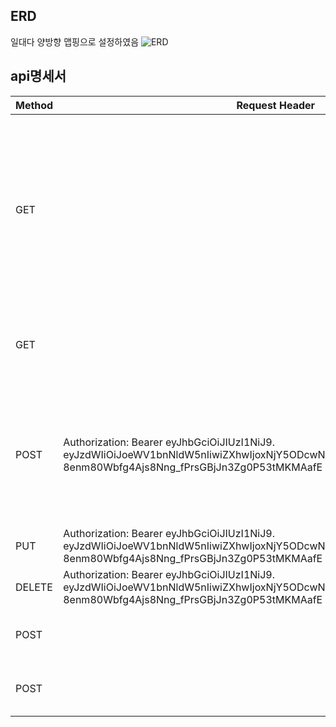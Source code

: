 ## ERD
일대다 양방향 맵핑으로 설정하였음
![ERD](https://user-images.githubusercontent.com/118980125/210704681-133c611a-d3e4-4638-b6a7-3d6c5bbf9818.png)


## api명세서

| Method | Request Header                                                                                                                                                          | URL         | Request                                                              | Response Header                                                                                                                                                         | Response                                                                                                                                                                                                                                                           |
|--------|-------------------------------------------------------------------------------------------------------------------------------------------------------------------------|-------------|----------------------------------------------------------------------|-------------------------------------------------------------------------------------------------------------------------------------------------------------------------|--------------------------------------------------------------------------------------------------------------------------------------------------------------------------------------------------------------------------------------------------------------------|
| GET    |                                                                                                                                                                         | /posts      |                                                                      |                                                                                                                                                                         | {<br>{"username": "tests2",<br>"titles": "titles2",<br>"contents": "contents2",<br>"modifiedAt": "2022-12-28T10:58:33.744179"},<br>{"username": "tests",<br>"titles": "titles", <br>"contents": "contents",<br>"modifiedAt": "2022-12-28T10:58:20.945885"} … <br>} |
| GET    |                                                                                                                                                                         | /posts/{id} |                                                                      |                                                                                                                                                                         | {"username": "tests",<br>"titles": "titles",<br>"contents": "contents",<br>"modifiedAt": "2022-12-28T10:58:20.945885"}                                                                                                                                             |
| POST   | Authorization: Bearer eyJhbGciOiJIUzI1NiJ9.<br>eyJzdWIiOiJoeWV1bnNldW5nIiwiZXhwIjoxNjY5ODcwNDUyLCJpYXQiOjE2Njk4NjY4NTJ9.<br>8enm80Wbfg4Ajs8Nng_fPrsGBjJn3Zg0P53tMKMAafE | /posts      | {"username":"tests",<br>"titles":"titles",<br>"contents":"contents"} |                                                                                                                                                                         | {"createdAt": "2022-12-28T11:04:05.6769599",<br>"modifiedAt": "2022-12-28T11:04:05.6769599",<br>"id": 1,<br>"username": "tests",<br>"passwords": 123456,<br>"titles": "titles",<br>"contents": "contents"}                                                         |
| PUT    | Authorization: Bearer eyJhbGciOiJIUzI1NiJ9.<br>eyJzdWIiOiJoeWV1bnNldW5nIiwiZXhwIjoxNjY5ODcwNDUyLCJpYXQiOjE2Njk4NjY4NTJ9.<br>8enm80Wbfg4Ajs8Nng_fPrsGBjJn3Zg0P53tMKMAafE | /posts/{id} | {"username":"tests",<br>"titles":"titles",<br>"contents":"contents"} |                                                                                                                                                                         | {"username": "tests1",<br>"titles": "titles",<br>"contents": "contents1"}                                                                                                                                                                                          |
| DELETE | Authorization: Bearer eyJhbGciOiJIUzI1NiJ9.<br>eyJzdWIiOiJoeWV1bnNldW5nIiwiZXhwIjoxNjY5ODcwNDUyLCJpYXQiOjE2Njk4NjY4NTJ9.<br>8enm80Wbfg4Ajs8Nng_fPrsGBjJn3Zg0P53tMKMAafE | /posts/{id} |                                                                      |                                                                                                                                                                         | {"msg": "삭제하였습니다.", "statuscode":"200"}}                                                                                                                                                                                                                           |
| POST   |                                                                                                                                                                         | /signup     | {"username": "ackrite03", "password": "2525456h"}                    |                                                                                                                                                                         | {"msg": "가입에 성공하였습니다", "statuscode":"200"}                                                                                                                                                                                                                         |
| POST   |                                                                                                                                                                         | /login      | {"username": "ackrite03", "password": "2525456h"}                    | Authorization: Bearer eyJhbGciOiJIUzI1NiJ9.<br>eyJzdWIiOiJoeWV1bnNldW5nIiwiZXhwIjoxNjY5ODcwNDUyLCJpYXQiOjE2Njk4NjY4NTJ9.<br>8enm80Wbfg4Ajs8Nng_fPrsGBjJn3Zg0P53tMKMAafE | {"msg": "로그인에 성공하였습니다", "statuscode":"200"}                                                                                                                                                                                                                        |


